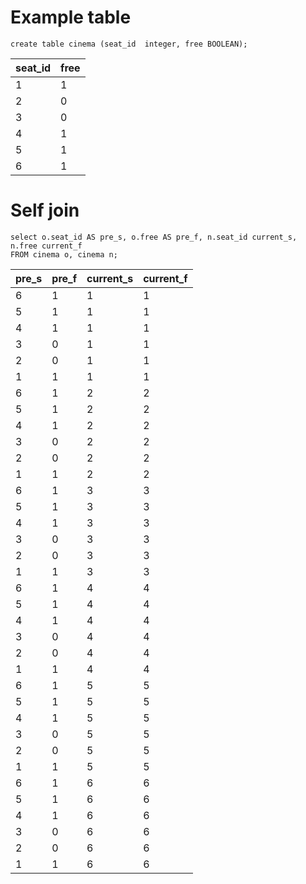 # Example table
```
create table cinema (seat_id  integer, free BOOLEAN);
```

| seat_id | free |
|---------|------|
| 1       | 1    |
| 2       | 0    |
| 3       | 0    |
| 4       | 1    |
| 5       | 1    |
| 6       | 1    |

# Self join
```
select o.seat_id AS pre_s, o.free AS pre_f, n.seat_id current_s, n.free current_f
FROM cinema o, cinema n;
```
| pre_s |	pre_f | current_s | current_f |
|-------|-------|-----------|-----------|
| 6     | 1     | 1         | 1         |
| 5     | 1     | 1         | 1         |
| 4     | 1     | 1         | 1         |
| 3     | 0     | 1         | 1         |
| 2     | 0     | 1         | 1         |
| 1     | 1     | 1         | 1         |
| 6     | 1     | 2         | 2         |
| 5     | 1     | 2         | 2         |
| 4     | 1     | 2         | 2         |
| 3     | 0     | 2         | 2         |
| 2     | 0     | 2         | 2         |
| 1     | 1     | 2         | 2         |
| 6     | 1     | 3         | 3         |
| 5     | 1     | 3         | 3         |
| 4     | 1     | 3         | 3         |
| 3     | 0     | 3         | 3         |
| 2     | 0     | 3         | 3         |
| 1     | 1     | 3         | 3         |
| 6     | 1     | 4         | 4         |
| 5     | 1     | 4         | 4         |
| 4     | 1     | 4         | 4         |
| 3     | 0     | 4         | 4         |
| 2     | 0     | 4         | 4         |
| 1     | 1     | 4         | 4         |
| 6     | 1     | 5         | 5         |
| 5     | 1     | 5         | 5         |
| 4     | 1     | 5         | 5         |
| 3     | 0     | 5         | 5         |
| 2     | 0     | 5         | 5         |
| 1     | 1     | 5         | 5         |
| 6     | 1     | 6         | 6         |
| 5     | 1     | 6         | 6         |
| 4     | 1     | 6         | 6         |
| 3     | 0     | 6         | 6         |
| 2     | 0     | 6         | 6         |
| 1     | 1     | 6         | 6         |
